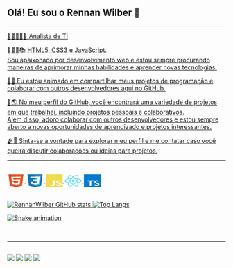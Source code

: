 ## Olá! Eu sou o Rennan Wilber 👋

<div>  <a href="https://github.com/rennanwilber"> </div>


***
👨🏻‍💻🧑🏻 Analista de TI 

👨🏻‍💻📚 HTML5, CSS3 e JavaScript. <br> Sou apaixonado por desenvolvimento web e estou sempre procurando maneiras de aprimorar minhas habilidades 
e aprender novas tecnologias. 

🔗🚀 Eu estou animado em compartilhar meus projetos de programação e colaborar com outros desenvolvedores aqui no GitHub.

📑🌎 No meu perfil do GitHub, você encontrará uma variedade de projetos em que trabalhei, incluindo projetos pessoais e colaborativos. <br> Além disso, adoro colaborar com outros desenvolvedores e estou sempre aberto a novas oportunidades de aprendizado e projetos interessantes.

🫂📧 Sinta-se à vontade para explorar meu perfil e me contatar caso você queira discutir colaborações ou ideias para projetos.


***

<div style="display: inline_block"> <br>
<img align="center" alt="rna-HTML" height="30" width="40" src="https://raw.githubusercontent.com/devicons/devicon/master/icons/html5/html5-original.svg">
<img align="center" alt="rna-CSS" height="30" width="40" src="https://raw.githubusercontent.com/devicons/devicon/master/icons/css3/css3-original.svg">
<img align="center" alt="rna-Js" height="30" width="40" src="https://raw.githubusercontent.com/devicons/devicon/master/icons/javascript/javascript-plain.svg">
<img align="center" alt="rna-React" height="30" width="40" src="https://raw.githubusercontent.com/devicons/devicon/master/icons/react/react-original.svg">
<img align="center" alt="rna-Ts" height="30" width="40" src="https://raw.githubusercontent.com/devicons/devicon/master/icons/typescript/typescript-plain.svg">
  

</br>
</div>

<br>
<div>

![RennanWilber GitHub stats](https://github-readme-stats.vercel.app/api?username=rennanwilber&show_icons=true&theme=radical)
![Top Langs](https://github-readme-stats.vercel.app/api/top-langs/?username=rennanwilber&show_icons=true&theme=radical)


![Snake animation](https://github.com/rennanwilber/rennanwilber/blob/output/github-contribution-grid-snake.svg)

</br>
</div>

***

##
 
<div> 
<a href="https://www.linkedin.com/in/rennanwilber" target="_blank"><img src="https://img.shields.io/badge/-LinkedIn-%230077B5?style=for-the-badge&logo=linkedin&logoColor=white" target="_blank"></a>  
<a href = "mailto:rennanwilber.tech@gmail.com"><img src="https://img.shields.io/badge/-Gmail-%23333?style=for-the-badge&logo=gmail&logoColor=white" target="_blank"></a>
<a href="https://wa.me/5511969577002?text=Ol%C3%A1+Rennan%2C+vim+atrav%C3%A9s+do+GitHub." target="_blank"><img src="https://img.shields.io/badge/WhatsApp-25D366?style=for-the-badge&logo=whatsapp&logoColor=white" target="_blank"></a>
<a href="https://instagram.com/rennan.wilber" target="_blank"><img src="https://img.shields.io/badge/-Instagram-%23E4405F?style=for-the-badge&logo=instagram&logoColor=white" target="_blank"></a>
</div>



